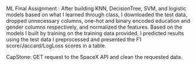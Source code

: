 ML Final Assignment : After building KNN, DecisionTree, SVM, and logistic models based on what I learned through class, I downloaded the test data, dropped unnecessary columns, one-hot and binary encoded education and gender columns respectively, and normalized the features. Based on the models I built by training on the training data provided, I predicted results using the test data I preprocessed and presented the F1 score/Jaccard/LogLoss scores in a table.

CapStone: GET request to the SpaceX API and clean the requested data.
